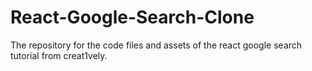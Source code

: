 # React-Google-Search-Clone
The repository for the code files and assets of the react google search tutorial from creat1vely.
